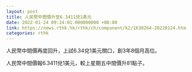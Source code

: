 ```yaml
---
layout: post
title: 人民幣中間價升至6.3411兌1美元
date: 2022-01-24 09:24:01.000000000 +08:00
link: https://news.rthk.hk/rthk/ch/component/k2/1630264-20220124.htm
categories: rthk
---
```


人民幣中間價再度回升，上試6.34兌1美元關口，創3年8個月高位。

人民幣中間價報6.3411兌1美元，較上星期五中間價升81點子。

